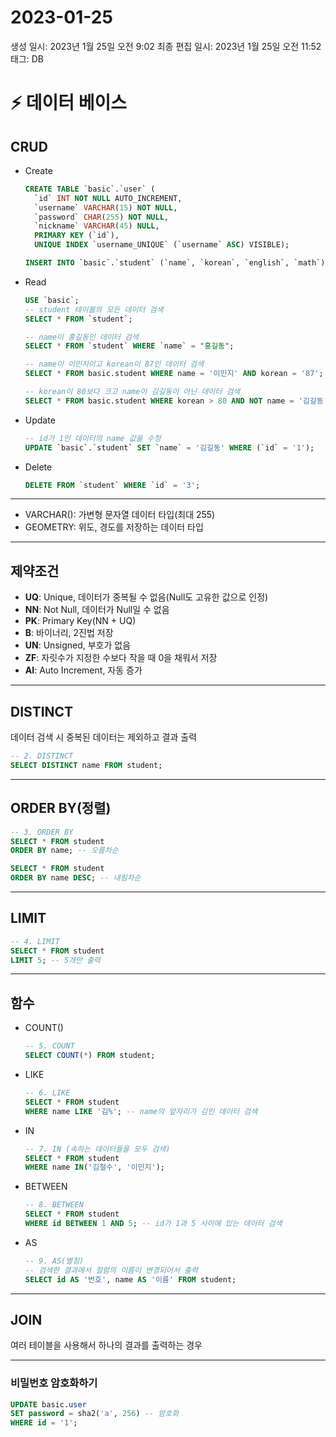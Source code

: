 # 2023-01-25

생성 일시: 2023년 1월 25일 오전 9:02
최종 편집 일시: 2023년 1월 25일 오전 11:52
태그: DB

# ⚡ 데이터 베이스

## CRUD

- Create
    
    ```sql
    CREATE TABLE `basic`.`user` (
      `id` INT NOT NULL AUTO_INCREMENT,
      `username` VARCHAR(15) NOT NULL,
      `password` CHAR(255) NOT NULL,
      `nickname` VARCHAR(45) NULL,
      PRIMARY KEY (`id`),
      UNIQUE INDEX `username_UNIQUE` (`username` ASC) VISIBLE);
    ```
    
    ```sql
    INSERT INTO `basic`.`student` (`name`, `korean`, `english`, `math`) VALUES ('홍길동', '80', '80', '91');
    ```
    
- Read
    
    ```sql
    USE `basic`;
    -- student 테이블의 모든 데이터 검색
    SELECT * FROM `student`;
    
    -- name이 홍길동인 데이터 검색
    SELECT * FROM `student` WHERE `name` = "홍길동";
    
    -- name이 이민지이고 korean이 87인 데이터 검색
    SELECT * FROM basic.student WHERE name = '이민지' AND korean = '87';
    
    -- korean이 80보다 크고 name이 김길동이 아닌 데이터 검색
    SELECT * FROM basic.student WHERE korean > 80 AND NOT name = '김길동';
    ```
    
- Update
    
    ```sql
    -- id가 1인 데이터의 name 값을 수정
    UPDATE `basic`.`student` SET `name` = '김길동' WHERE (`id` = '1');
    ```
    
- Delete
    
    ```sql
    DELETE FROM `student` WHERE `id` = '3';
    ```
    

---

- VARCHAR(): 가변형 문자열 데이터 타입(최대 255)
- GEOMETRY: 위도, 경도를 저장하는 데이터 타입

---

## 제약조건

- **UQ**: Unique, 데이터가 중복될 수 없음(Null도 고유한 값으로 인정)
- **NN**: Not Null, 데이터가 Null일 수 없음
- **PK**: Primary Key(NN + UQ)
- **B**: 바이너리, 2진법 저장
- **UN**: Unsigned, 부호가 없음
- **ZF**: 자릿수가 지정한 수보다 작을 때 0을 채워서 저장
- **AI**: Auto Increment, 자동 증가

---

## DISTINCT

데이터 검색 시 중복된 데이터는 제외하고 결과 출력

```sql
-- 2. DISTINCT
SELECT DISTINCT name FROM student;
```

---

## ORDER BY(정렬)

```sql
-- 3. ORDER BY
SELECT * FROM student
ORDER BY name; -- 오름차순

SELECT * FROM student
ORDER BY name DESC; -- 내림차순
```

---

## LIMIT

```sql
-- 4. LIMIT
SELECT * FROM student
LIMIT 5; -- 5개만 출력
```

---

## 함수

- COUNT()
    
    ```sql
    -- 5. COUNT
    SELECT COUNT(*) FROM student;
    ```
    
- LIKE
    
    ```sql
    -- 6. LIKE
    SELECT * FROM student
    WHERE name LIKE '김%'; -- name의 앞자리가 김인 데이터 검색
    ```
    
- IN
    
    ```sql
    -- 7. IN (속하는 데이터들을 모두 검색)
    SELECT * FROM student
    WHERE name IN('김철수', '이민지');
    ```
    
- BETWEEN
    
    ```sql
    -- 8. BETWEEN
    SELECT * FROM student
    WHERE id BETWEEN 1 AND 5; -- id가 1과 5 사이에 있는 데이터 검색
    ```
    
- AS
    
    ```sql
    -- 9. AS(별칭)
    -- 검색한 결과에서 컬럼의 이름이 변경되어서 출력
    SELECT id AS '번호', name AS '이름' FROM student;
    ```
    

---

## JOIN

여러 테이블을 사용해서 하나의 결과를 출력하는 경우

---

### 비밀번호 암호화하기

```sql
UPDATE basic.user
SET password = sha2('a', 256) -- 암호화
WHERE id = '1';
```
